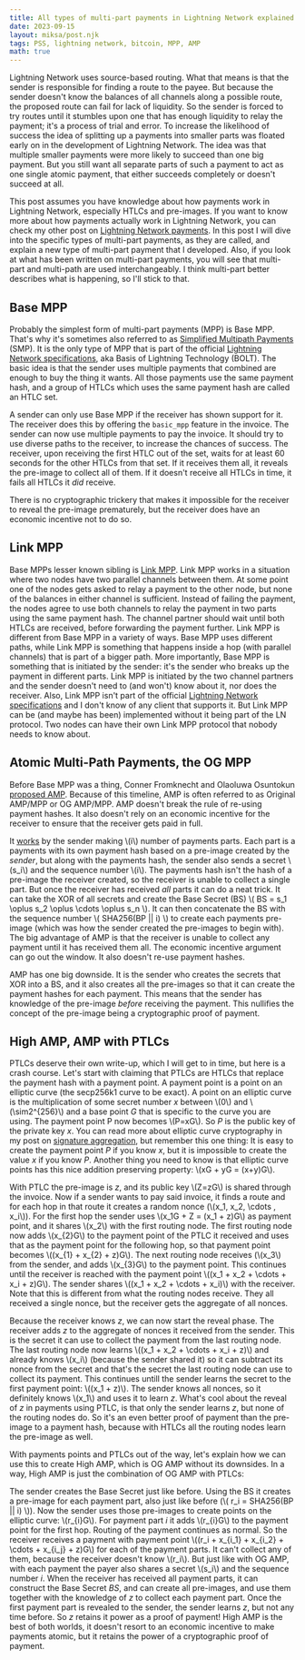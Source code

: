 ```yaml
---
title: All types of multi-part payments in Lightning Network explained.
date: 2023-09-15
layout: miksa/post.njk
tags: PSS, lightning network, bitcoin, MPP, AMP
math: true
---
```


Lightning Network uses source-based routing. What that means is that the sender is responsible for finding a route to the payee. But because the sender doesn't know the balances of all channels along a possible route, the proposed route can fail for lack of liquidity. So the sender is forced to try routes until it stumbles upon one that has enough liquidity to relay the payment; it's a process of trial and error. To increase the likelihood of success the idea of splitting up a payments into smaller parts was floated early on in the development of Lightning Network. The idea was that multiple smaller payments were more likely to succeed than one big payment. But you still want all separate parts of such a payment to act as one single atomic payment, that either succeeds completely or doesn't succeed at all.
<!-- more -->

This post assumes you have knowledge about how payments work in Lightning Network, especially HTLCs and pre-images. If you want to know more about how payments actually work in Lightning Network, you can check my other post on [Lightning Network payments][ln-post]. In this post I will dive into the specific types of multi-part payments, as they are called, and explain a new type of multi-part payment that I developed. Also, if you look at what has been written on multi-part payments, you will see that multi-part and multi-path are used interchangeably. I think multi-part better describes what is happening, so I'll stick to that.

## Base MPP

Probably the simplest form of multi-part payments (MPP) is Base MPP. That's why it's sometimes also referred to as [Simplified Multipath Payments][optech] (SMP). It is the only type of MPP that is part of the official [Lightning Network specifications][boltmpp], aka Basis of Lightning Technology (BOLT). The basic idea is that the sender uses multiple payments that combined are enough to buy the thing it wants. All those payments use the same payment hash, and a group of HTLCs which uses the same payment hash are called an HTLC set.

A sender can only use Base MPP if the receiver has shown support for it. The receiver does this by offering the `basic_mpp` feature in the invoice. The sender can now use multiple payments to pay the invoice. It should try to use diverse paths to the receiver, to increase the chances of success. The receiver, upon receiving the first HTLC out of the set, waits for at least 60 seconds for the other HTLCs from that set. If it receives them all, it reveals the pre-image to collect all of them. If it doesn't receive all HTLCs in time, it fails all HTLCs it *did* receive.

There is no cryptographic trickery that makes it impossible for the receiver to reveal the pre-image prematurely, but the receiver does have an economic incentive not to do so.

## Link MPP

Base MPPs lesser known sibling is [Link MPP][bitcoinse1]. Link MPP works in a situation where two nodes have two parallel channels between them. At some point one of the nodes gets asked to relay a payment to the other node, but none of the balances in either channel is sufficient. Instead of failing the payment, the nodes agree to use both channels to relay the payment in two parts using the same payment hash. The channel partner should wait until both HTLCs are received, before forwarding the payment further. Link MPP is different from Base MPP in a variety of ways. Base MPP uses different paths, while Link MPP is something that happens inside a hop (with parallel channels) that is part of a bigger path. More importantly, Base MPP is something that is initiated by the sender: it's the sender who breaks up the payment in different parts. Link MPP is initiated by the two channel partners and the sender doesn't need to (and won't) know about it, nor does the receiver. Also, Link MPP isn't part of the official [Lightning Network specifications][boltmpp] and I don't know of any client that supports it. But Link MPP can be (and maybe has been) implemented without it being part of the LN protocol. Two nodes can have their own Link MPP protocol that nobody needs to know about.

## Atomic Multi-Path Payments, the OG MPP

Before Base MPP was a thing, Conner Fromknecht and Olaoluwa Osuntokun [proposed AMP][ln-dev]. Because of this timeline, AMP is often referred to as Original AMP/MPP or OG AMP/MPP. AMP doesn't break the rule of re-using payment hashes. It also doesn't rely on an economic incentive for the receiver to ensure that the receiver gets paid in full.

It [works][bitcoinse2] by the sender making \\(i\\) number of payments parts. Each part is a payments with its own payment hash based on a pre-image created by the *sender*, but along with the payments hash, the sender also sends a secret \\(s_i\\) and the sequence number \\(i\\). The payments hash isn't the hash of a pre-image the receiver created, so the receiver is unable to collect a single part. But once the receiver has received *all* parts it can do a neat trick. It can take the XOR of all secrets and create the Base Secret (BS) \\( BS = s_1 \oplus s_2 \oplus \cdots \oplus s_n \\). It can then concatenate the BS with the sequence number \\( SHA256(BP || i) \\) to create each payments pre-image (which was how the sender created the pre-images to begin with). The big advantage of AMP is that the receiver is unable to collect any payment until it has received them all. The economic incentive argument can go out the window. It also doesn't re-use payment hashes.

AMP has one big downside. It is the sender who creates the secrets that XOR into a BS, and it also creates all the pre-images so that it can create the payment hashes for each payment. This means that the sender has knowledge of the pre-image *before* receiving the payment. This nullifies the concept of the pre-image being a cryptographic proof of payment.

## High AMP, AMP with PTLCs

PTLCs deserve their own write-up, which I will get to in time, but here is a crash course. Let's start with claiming that PTLCs are HTLCs that replace the payment hash with a payment point. A payment point is a point on an elliptic curve (the secp256k1 curve to be exact). A point on an elliptic curve is the multiplication of some secret number *x* between \\(0\\) and \\(\sim2^{256}\\) and a base point *G* that is specific to the curve you are using. The payment point P now becomes \\(P=xG\\). So *P* is the public key of the private key *x*. You can read more about elliptic curve cryptography in my post on [signature aggregation][sa-post], but remember this one thing: It is easy to create the payment point *P* if you know *x*, but it is impossible to create the value *x* if you know *P*. Another thing you need to know is that elliptic curve points has this nice addition preserving property: \\(xG + yG = (x+y)G\\).

With PTLC the pre-image is *z*, and its public key \\(Z=zG\\) is shared through the invoice. Now if a sender wants to pay said invoice, it finds a route and for each hop in that route it creates a random nonce (\\(x_1, x_2, \cdots , x_i\\)). For the first hop the sender uses \\(x_1G + Z = (x_1 + z)G\\) as payment point, and it shares \\(x_2\\) with the first routing node. The first routing node now adds \\(x_{2}G\\) to the payment point of the PTLC it received and uses that as the payment point for the following hop, so that payment point becomes \\((x_{1} + x_{2} + z)G\\). The next routing node receives (\\(x_3\\) from the sender, and adds \\(x_{3}G\\) to the payment point. This continues until the receiver is reached with the payment point \\((x_1 + x_2 + \cdots + x_i + z)G\\). The sender shares \\((x_1 + x_2 + \cdots + x_i)\\) with the receiver. Note that this is different from what the routing nodes receive. They all received a single nonce, but the receiver gets the aggregate of all nonces. 

Because the receiver knows *z*, we can now start the reveal phase. The receiver adds *z* to the aggregate of nonces it received from the sender. This is the secret it can use to collect the payment from the last routing node. The last routing node now learns \\((x_1 + x_2 + \cdots + x_i + z)\\) and already knows \\(x_i\\) (because the sender shared it) so it can subtract its nonce from the secret and that's the secret the last routing node can use to collect its payment. This continues untill the sender learns the secret to the first payment point: \\((x_1 + z)\\). The sender knows all nonces, so it definitely knows \\(x_1\\) and uses it to learn *z*. What's cool about the reveal of *z* in payments using PTLC, is that only the sender learns *z*, but none of the routing nodes do. So it's an even better proof of payment than the pre-image to a payment hash, because with HTLCs all the routing nodes learn the pre-image as well.

With payments points and PTLCs out of the way, let's explain how we can use this to create High AMP, which is OG AMP without its downsides. In a way, High AMP is just the combination of OG AMP with PTLCs:

The sender creates the Base Secret just like before. Using the BS it creates a pre-image for each payment part, also just like before (\\( r_i = SHA256(BP || i) \\)). Now the sender uses those pre-images to create points on the elliptic curve: \\(r_{i}G\\). For payment part *i* it adds \\(r_{i}G\\) to the payment point for the first hop. Routing of the payment continues as normal. So the receiver receives a payment with payment point \\((r_i + x_{i_1} + x_{i_2} + \cdots + x_{i_j} + z)G\\) for each of the payment parts. It can't collect any of them, because the receiver doesn't know \\(r_i\\). But just like with OG AMP, with each payment the payer also shares a secret \\(s_i\\) and the sequence number *i*. When the receiver has received all payment parts, it can construct the Base Secret *BS*, and can create all pre-images, and use them together with the knowledge of *z* to collect each payment part. Once the first payment part is revealed to the sender, the sender learns *z*, but not any time before. So *z* retains it power as a proof of payment! High AMP is the best of both worlds, it doesn't resort to an economic incentive to make payments atomic, but it retains the power of a cryptographic proof of payment.

[ln-post]: /post/how-do-payments-in-lightning-network-work/ "How do payments in Lightning Network work?"
[optech]: https://bitcoinops.org/en/topics/multipath-payments/ "Bitcoin Optech: Multipath payments"
[boltmpp]: https://github.com/lightning/bolts/blob/master/04-onion-routing.md#basic-multi-part-payments "BOLT #4: Basic Multi-Part Payments"
[bitcoinse1]: https://bitcoin.stackexchange.com/questions/98697/what-is-link-level-multiplexing "What is Link-Level Multiplexing?"
[bitcoinse2]: https://bitcoin.stackexchange.com/questions/89475/what-are-atomic-multi-path-payments-amps-and-why-how-is-it-being-implemented-i "What are atomic multi path payments (AMPs) and why/how is it being implemented in Lightning Network?"
[ln-dev]: https://lists.linuxfoundation.org/pipermail/lightning-dev/2018-February/000993.html "AMP: Atomic Multi-Path Payments over Lightning"
[sa-post]: /post/why-does-signature-half-aggregation-break-adaptor-signatures/ "Why does signature half aggregation break adaptor signatures?"
